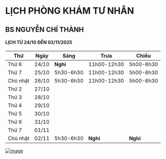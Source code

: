 # LỊCH PHÒNG KHÁM TƯ NHÂN 
## BS NGUYỄN CHÍ THÀNH

#### LỊCH TỪ 24/10 ĐẾN 02/11/2025

|**Thứ** |**Ngày**|**Sáng** |**Trưa**   |**Chiều**|
|--      |--      |--       |--         |--       |    
|Thứ 6   |24/10   |**Nghỉ** |11h00-12h30|5h00-6h30|    
|Thứ 7   |25/10   |5h30-6h30|11h00-12h30|5h00-6h30|      
|Chủ nhật|26/10   |5h30-6h30|11h00-12h30|5h00-6h30|  
|Thứ 2   |27/10   | 
|Thứ 3   |28/10   | 
|Thứ 4   |29/10   |
|Thứ 5   |30/10   | 
|Thứ 6   |31/10   |      
|Thứ 7   |01/11   |      
|Chủ nhật|02/11   |5h30-6h30|**Nghỉ**   |**Nghỉ** |    
 
[![image](https://github.com/user-attachments/assets/2f609f2a-b7fc-4d55-9ec0-78d26efa6056)](https://sites.google.com/view/bsnguyenchithanh)

